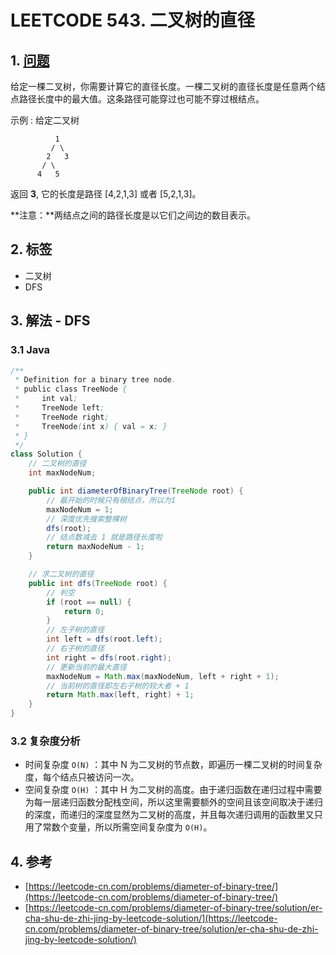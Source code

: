 # LEETCODE 543. 二叉树的直径

## 1. [问题](https://leetcode-cn.com/problems/diameter-of-binary-tree/)

给定一棵二叉树，你需要计算它的直径长度。一棵二叉树的直径长度是任意两个结点路径长度中的最大值。这条路径可能穿过也可能不穿过根结点。

示例 : 给定二叉树

```
          1
         / \
        2   3
       / \     
      4   5  
```

返回 **3**, 它的长度是路径 \[4,2,1,3] 或者 \[5,2,1,3]。

**注意：**两结点之间的路径长度是以它们之间边的数目表示。

## 2. 标签

* 二叉树
* DFS

## 3. 解法 - DFS

### 3.1 Java

```java
/**
 * Definition for a binary tree node.
 * public class TreeNode {
 *     int val;
 *     TreeNode left;
 *     TreeNode right;
 *     TreeNode(int x) { val = x; }
 * }
 */
class Solution {
    // 二叉树的直径
    int maxNodeNum;

    public int diameterOfBinaryTree(TreeNode root) {
        // 最开始的时候只有根结点，所以为1
        maxNodeNum = 1;
        // 深度优先搜索整棵树
        dfs(root);
        // 结点数减去 1 就是路径长度啦
        return maxNodeNum - 1;
    }

    // 求二叉树的直径
    public int dfs(TreeNode root) {
        // 判空
        if (root == null) {
            return 0;
        }
        // 左子树的直径
        int left = dfs(root.left);
        // 右子树的直径
        int right = dfs(root.right);
        // 更新当前的最大直径
        maxNodeNum = Math.max(maxNodeNum, left + right + 1);
        // 当前树的直径即左右子树的较大者 + 1
        return Math.max(left, right) + 1;
    }
}
```

### 3.2 复杂度分析

* 时间复杂度 `O(N)` ：其中 N 为二叉树的节点数，即遍历一棵二叉树的时间复杂度，每个结点只被访问一次。
* 空间复杂度 `O(H)` ：其中 H 为二叉树的高度。由于递归函数在递归过程中需要为每一层递归函数分配栈空间，所以这里需要额外的空间且该空间取决于递归的深度，而递归的深度显然为二叉树的高度，并且每次递归调用的函数里又只用了常数个变量，所以所需空间复杂度为 `O(H)`。

## 4. 参考

* [https://leetcode-cn.com/problems/diameter-of-binary-tree/](https://leetcode-cn.com/problems/diameter-of-binary-tree/)
* [https://leetcode-cn.com/problems/diameter-of-binary-tree/solution/er-cha-shu-de-zhi-jing-by-leetcode-solution/](https://leetcode-cn.com/problems/diameter-of-binary-tree/solution/er-cha-shu-de-zhi-jing-by-leetcode-solution/)
